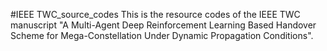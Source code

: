 #IEEE TWC_source_codes
This is the resource codes of the IEEE TWC manuscript "A Multi-Agent Deep Reinforcement Learning Based Handover Scheme for Mega-Constellation Under Dynamic Propagation Conditions".
